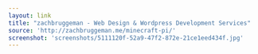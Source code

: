 ```yaml
---
layout: link
title: "zachbruggeman - Web Design & Wordpress Development Services"
source: 'http://zachbruggeman.me/minecraft-pi/'
screenshot: 'screenshots/5111120f-52a9-47f2-872e-21ce1eed434f.jpg'
---
```


